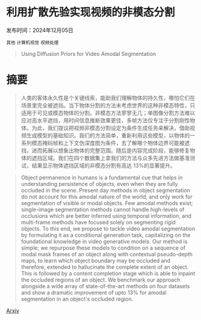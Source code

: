 # 利用扩散先验实现视频的非模态分割

发布时间：2024年12月05日

`其他` `计算机视觉` `视频处理`

> Using Diffusion Priors for Video Amodal Segmentation

# 摘要

> 人类的客体永久性是个关键线索，能助我们理解物体的持久性，哪怕它们在场景里完全被遮挡。当下物体分割的方法未考虑世界的这种非模态特性，只适用于可见或模态物体的分割。非模态方法寥寥无几；单图像分割方法难以应对高水平遮挡，用时间信息推断效果更佳，多帧方法仅专注于分割刚性物体。为此，我们提议把视频非模态分割设定为条件生成任务来解决，借助视频生成模型的基础知识。我们的方法简单，重新利用这些模型，以物体的一系列模态掩码帧和上下文伪深度图为条件，去了解哪个物体边界可能被遮挡，进而拓展以想象出物体的完整范围。随后是内容完成阶段，能够修复物体的遮挡区域。我们在四个数据集上拿我们的方法与众多先进方法做基准测试，结果显示物体遮挡区域的非模态分割有高达 13%的显著提升。

> Object permanence in humans is a fundamental cue that helps in understanding persistence of objects, even when they are fully occluded in the scene. Present day methods in object segmentation do not account for this amodal nature of the world, and only work for segmentation of visible or modal objects. Few amodal methods exist; single-image segmentation methods cannot handle high-levels of occlusions which are better inferred using temporal information, and multi-frame methods have focused solely on segmenting rigid objects. To this end, we propose to tackle video amodal segmentation by formulating it as a conditional generation task, capitalizing on the foundational knowledge in video generative models. Our method is simple; we repurpose these models to condition on a sequence of modal mask frames of an object along with contextual pseudo-depth maps, to learn which object boundary may be occluded and therefore, extended to hallucinate the complete extent of an object. This is followed by a content completion stage which is able to inpaint the occluded regions of an object. We benchmark our approach alongside a wide array of state-of-the-art methods on four datasets and show a dramatic improvement of upto 13% for amodal segmentation in an object's occluded region.

[Arxiv](https://arxiv.org/abs/2412.04623)